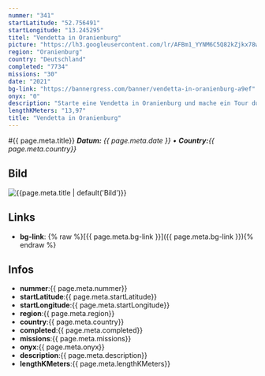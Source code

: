 ```yaml
---
nummer: "341"
startLatitude: "52.756491"
startLongitude: "13.245295"
titel: "Vendetta in Oranienburg"
picture: "https://lh3.googleusercontent.com/lr/AFBm1_YYNM6C5Q82kZjkx78wX2FXtRjwcHzQUn9JC23zKJEXGbYl_PjSU4pm548RBKUq1KJDqLDZH3UM4-2if0UNjkTFUYR5d65IUmawKNMtc3D6R4wdTB2Oms5lOvnp73-ngbHYCYc3s2nj6i6OCjz5a3WgQvAfOFdYHdyotFz-4Wc27m9ajDytgHODwkyrADMT22aShW8AZ8ZYX756Qf_ROJTZkQpnfPlIRk6DYk-t4rYfbnQ1pFSFEsrz5UM2E8GCcdDjJyEpOtxjV4sACzCqyHkIAw8Kf-12JDMvTcxf2GZcRHyrxblymkze70ceWiMR9thEQrQBHMSVDSV__-D4DBXG_zMsY1PMSmyf19CID0SzVhwSxgTg-Hy-yt37gb3jfu7RhmEIfktvL4GyshuT14MyE20Mi641TwyVDquxPJPYQIj4ERtIt0h9tQFUw4gXVuUPKkX3fbsYPFjhf78Yjx0uNIUDGobEojlvd1ddrKCE-EGul01i9PmWfacrxC0KO853z3Vr-o0usVh5qdl29-i48o0LH6kuLb2c9Q-HS574zAL8EGNk2CytCY7SSdHL0JvIPnXlB4H6Kz3vdPRLlVxwfMRiDDwEFhWxJVDM1T2ioZILXsfCiBfmtqFYjvYyPJmEdJKMt2uu1KQlBi6Hh7NMvfnjbBIsVZK1iRQEe1jUpb3g7fAO1A4_jySIoeeGpjVYbctZiRKOHYcSv-LLE9bAW1Mn0c0H3D5utoD8MncSxkbuNv6bgYSAu3CBZKL2wx3v8fJg6wFhepryf_tC9GBwhJrFZlpActoKSVfZN0aT_5cabC-56BmJfWzgN0zDuHey1pMwoZdJhbpd_tyCae4QywJb7O-IVDKt"
region: "Oranienburg"
country: "Deutschland"
completed: "7734"
missions: "30"
date: "2021"
bg-link: "https://bannergress.com/banner/vendetta-in-oranienburg-a9ef"
onyx: "0"
description: "Starte eine Vendetta in Oranienburg und mache ein Tour durch die Stadt. Die Tour startet in der Bernauer Straße und führt dich am Lehnitz See und der Havel entlang und endet am Schloss"
lengthKMeters: "13,97"
title: "Vendetta in Oranienburg"
---
```


#{{ page.meta.title}}
_**Datum:** {{ page.meta.date }} • **Country:**{{ page.meta.country}}_

## Bild
![{{page.meta.title | default('Bild')}}]({{page.meta.picture}})

## Links
- **bg-link**: {% raw %}[{{ page.meta.bg-link }}]({{ page.meta.bg-link }}){% endraw %}

## Infos
- **nummer**:{{ page.meta.nummer}}
- **startLatitude**:{{ page.meta.startLatitude}}
- **startLongitude**:{{ page.meta.startLongitude}}
- **region**:{{ page.meta.region}}
- **country**:{{ page.meta.country}}
- **completed**:{{ page.meta.completed}}
- **missions**:{{ page.meta.missions}}
- **onyx**:{{ page.meta.onyx}}
- **description**:{{ page.meta.description}}
- **lengthKMeters**:{{ page.meta.lengthKMeters}}

